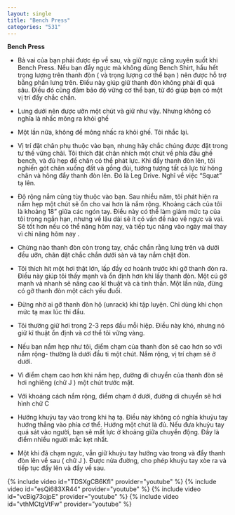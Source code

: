 ```yaml
---
layout: single
title: "Bench Press"
categories: "531"
---
```


**Bench Press** 

* Bả vai của bạn phải được ép về sau, và giữ ngực căng xuyên suốt
khi Bench Press. Nếu bạn đẩy ngực mà không dùng Bench Shirt, hầu
hết trọng lượng trên thanh đòn ( và trọng lượng cơ thể bạn ) nên
được hỗ trợ bằng phần lưng trên. Điều này giúp giữ thanh đòn
không phải đi quá sâu. Điều đó cũng đảm bảo độ vững cơ thể bạn, từ
đó giúp bạn có một vị trí đẩy chắc chắn.

* Lưng dưới nên được ưỡn một chút và giữ như vậy. Nhưng không
có nghĩa là nhấc mông ra khỏi ghế 

* Một lần nữa, không để mông nhấc ra khỏi ghế. Tôi nhắc lại. 

* Vị trí đặt chân phụ thuộc vào bạn, nhưng hãy chắc chúng được đặt
trong tư thế vững chãi. Tôi thích đặt chân nhích một chút về phía
đầu ghế bench, và đủ hẹp để chân có thể phát lực. Khi đẩy thanh đòn
lên, tôi nghiến gót chân xuống đất và gồng đùi, tưởng tượng tất cả
lực từ hông chân và hông đẩy thanh đòn lên. Đó là Leg Drive. Nghĩ
về việc “Squat” tạ lên.

* Độ rộng nắm cũng tùy thuộc vào bạn. Sau nhiều năm, tôi phát hiện
ra nắm hẹp một chút sẽ ổn cho vai hơn là nắm rộng. Khoảng cách của
tôi là khoảng 18” giữa các ngón tay. Điều này có thể làm giảm mức
tạ của tôi trong ngắn hạn, nhưng về lâu dài sẽ ít có vấn đề nào về
ngực và vai. Sẽ tốt hơn nếu có thể nâng hôm nay, và tiếp tục nâng vào
ngày mai thay vì chỉ nâng hôm nay .

* Chừng nào thanh đòn còn trong tay, chắc chắn rằng lưng trên và
dưới đều ưỡn, chân đặt chắc chắn dưới sàn và tay nắm chặt đòn.

* Tôi thích hít một hơi thật lớn, lấp đầy cơ hoành trước khi gỡ thanh
đòn ra. Điều này giúp tôi thấy mạnh và ổn định hơn khi lấy thanh
đòn. Một cú gỡ mạnh và nhanh sẽ nâng cao kĩ thuật và cả tinh thần.
Một lần nữa, đừng có gỡ thanh đòn một cách yếu đuối.

* Đừng nhờ ai gỡ thanh đòn hộ (unrack) khi tập luyện. Chỉ dùng khi
chọn mức tạ max lúc thi đầu.

* Tôi thường giữ hơi trong 2-3 reps đầu mỗi hiệp. Điều này khó,
nhưng nó giữ kĩ thuật ổn định và cơ thể tôi vững vàng.

* Nếu bạn nắm hẹp như tôi, điểm chạm của thanh đòn sẽ cao hơn so
với nắm rộng- thường là dưới đầu ti một chút. Nắm rộng, vị trí chạm
sẽ ở dưới.

* Vì điểm chạm cao hơn khi nắm hẹp, đường đi chuyển của thanh
đòn sẽ hơi nghiêng (chữ J ) một chút trước mặt.

* Với khoảng cách nắm rộng, điểm chạm ở dưới, đường di chuyển
sẽ hơi hình chữ C

* Hướng khuỷu tay vào trong khi hạ tạ. Điều này không có nghĩa
khuỷu tay hướng thẳng vào phía cơ thể. Hướng một chút là đủ. Nếu
đưa khuỷu tay quá sát vào người, bạn sẽ mất lực ở khoảng giữa
chuyển động. Đây là điểm nhiều người mắc kẹt nhất.

* Một khi đã chạm ngực, vẫn giữ khuỷu tay hướng vào trong và đẩy
thanh đòn lên về sau ( chữ J ). Được nửa đường, cho phép khuỷu tay
xòe ra và tiếp tục đẩy lên và đẩy về sau.

{% include video id="TDSXgCB6KfI" provider="youtube" %}
{% include video id="esQi683XR44" provider="youtube" %}
{% include video id="vcBig73ojpE" provider="youtube" %}
{% include video id="vthMCtgVtFw" provider="youtube" %}
